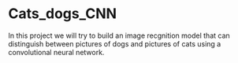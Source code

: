 # Cats_dogs_CNN

In this project we will try to build an image recgnition model that can distinguish between pictures of dogs and pictures of cats using a convolutional neural network.
